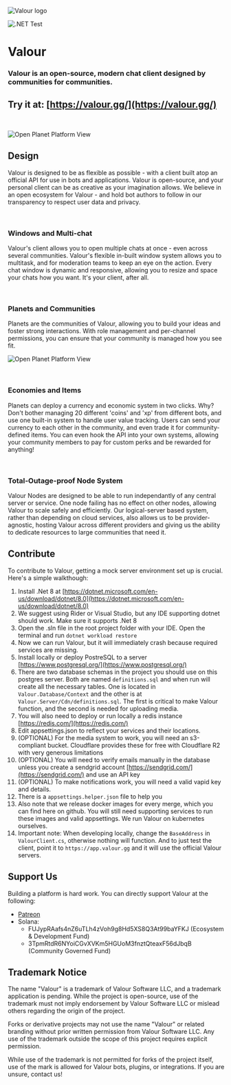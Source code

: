 ![Valour logo](Valour/Client/wwwroot/media/logo/wide/logo_wide_blue_black_trans.png)

![.NET Test](https://github.com/Valour-Software/Valour/actions/workflows/dotnet.yml/badge.svg)

# Valour

### Valour is an open-source, modern chat client designed by communities for communities.
## Try it at: [https://valour.gg/](https://valour.gg/)
<br/>

![Open Planet Platform View](Valour/Client/wwwroot/media/platform/overview.png)

## Design 

Valour is designed to be as flexible as possible - with a client built atop an official API for use in bots and applications. Valour is open-source, and your personal client can be as creative as your imagination allows. We believe in an open ecosystem for Valour - and hold bot authors to follow in our transparency to respect user data and privacy.

<br/>

### Windows and Multi-chat

Valour's client allows you to open multiple chats at once - even across several communities. Valour's flexible in-built window system allows you to multitask, and for moderation teams to keep an eye on the action. Every chat window is dynamic and responsive, allowing you to resize and space your chats how you want. It's your client, after all.

<br/>

### Planets and Communities

Planets are the communities of Valour, allowing you to build your ideas and foster strong interactions. With role management and per-channel permissions, you can ensure that your community is managed how you see fit.

![Open Planet Platform View](Valour/Client/wwwroot/media/platform/homescreen.png)

<br/>

### Economies and Items

Planets can deploy a currency and economic system in two clicks. Why? Don't bother managing 20 different 'coins' and 'xp' from different bots, and use one built-in system to handle user value tracking. Users can send your currency to each other in the community, and even trade it for community-defined items. You can even hook the API into your own systems, allowing your community members to pay for custom perks and be rewarded for anything!

<br/>

### Total-Outage-proof Node System

Valour Nodes are designed to be able to run independantly of any central server or service. One node failing has no effect on other nodes, allowing Valour to scale safely and efficiently. Our logical-server based system, rather than depending on cloud services, also allows us to be provider-agnostic, hosting Valour across different providers and giving us the ability to dedicate resources to large communities that need it.

## Contribute

To contribute to Valour, getting a mock server environment set up is crucial. Here's a simple walkthough:

1. Install .Net 8 at [https://dotnet.microsoft.com/en-us/download/dotnet/8.0](https://dotnet.microsoft.com/en-us/download/dotnet/8.0)
2. We suggest using Rider or Visual Studio, but any IDE supporting dotnet should work. Make sure it supports .Net 8
3. Open the .sln file in the root project folder with your IDE. Open the terminal and run `dotnet workload restore`
4. Now we can run Valour, but it will immediately crash because required services are missing.
5. Install locally or deploy PostreSQL to a server [https://www.postgresql.org/](https://www.postgresql.org/)
6. There are two database schemas in the project you should use on this postgres server. Both are named `definitions.sql` and when run will create all the necessary tables. One is located in `Valour.Database/Context` and the other is at `Valour.Server/Cdn/definitions.sql`. The first is critical to make Valour function, and the second is needed for uploading media.
7. You will also need to deploy or run locally a redis instance [https://redis.com/](https://redis.com/)
8. Edit appsettings.json to reflect your services and their locations.
9. (OPTIONAL) For the media system to work, you will need an s3-compliant bucket. Cloudflare provides these for free with Cloudflare R2 with very generous limitations
10. (OPTIONAL) You will need to verify emails manually in the database unless you create a sendgrid account [https://sendgrid.com/](https://sendgrid.com/) and use an API key
11. (OPTIONAL) To make notifications work, you will need a valid vapid key and details.
12. There is a `appsettings.helper.json` file to help you
13. Also note that we release docker images for every merge, which you can find here on github. You will still need supporting services to run these images and valid appsettings. We run Valour on kubernetes ourselves.
14. Important note: When developing locally, change the `BaseAddress` in `ValourClient.cs`, otherwise nothing will function. And to just test the client, point it to `https://app.valour.gg` and it will use the official Valour servers.

## Support Us

Building a platform is hard work. You can directly support Valour at the following:
- [Patreon](https://www.patreon.com/valourapp)
- Solana: 
  - FUJypRAafs4nZ6uTLh4zVoh9g8Hd5XS8Q3At99baYFKJ (Ecosystem & Development Fund)
  - 3TpmRtdR6NYoiCGvXVKm5HGUoM3fnztQteaxF56dJbqB (Community Governed Fund)

## Trademark Notice

The name "Valour" is a trademark of Valour Software LLC, and a trademark application is pending. While the project is open-source, use of the trademark must not imply endorsement by Valour Software LLC or mislead others regarding the origin of the project. 

Forks or derivative projects may not use the name "Valour" or related branding without prior written permission from Valour Software LLC. Any use of the trademark outside the scope of this project requires explicit permission. 

While use of the trademark is not permitted for forks of the project itself, use of the mark is allowed for Valour bots, plugins, or integrations. If you are unsure, contact us!
